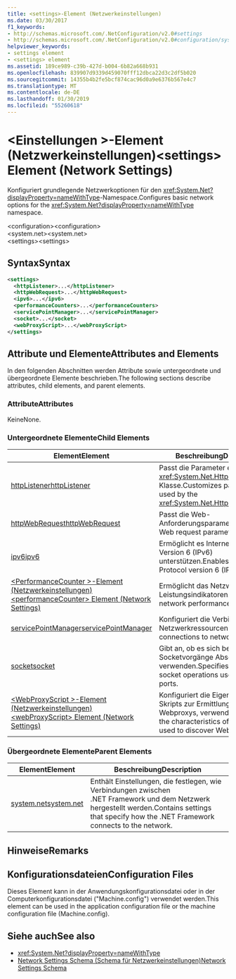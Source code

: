 ```yaml
---
title: <settings>-Element (Netzwerkeinstellungen)
ms.date: 03/30/2017
f1_keywords:
- http://schemas.microsoft.com/.NetConfiguration/v2.0#settings
- http://schemas.microsoft.com/.NetConfiguration/v2.0#configuration/system.net/settings
helpviewer_keywords:
- settings element
- <settings> element
ms.assetid: 189ce989-c39b-427d-b004-6b82a668b931
ms.openlocfilehash: 839907d9339d459070fff12dbca22d3c2df5b020
ms.sourcegitcommit: 14355b4b2fe5bcf874cac96d0a9e6376b567e4c7
ms.translationtype: MT
ms.contentlocale: de-DE
ms.lasthandoff: 01/30/2019
ms.locfileid: "55260618"
---
```

# <a name="settings-element-network-settings"></a><span data-ttu-id="a2e10-102">\<Einstellungen >-Element (Netzwerkeinstellungen)</span><span class="sxs-lookup"><span data-stu-id="a2e10-102">\<settings> Element (Network Settings)</span></span>
<span data-ttu-id="a2e10-103">Konfiguriert grundlegende Netzwerkoptionen für den <xref:System.Net?displayProperty=nameWithType>-Namespace.</span><span class="sxs-lookup"><span data-stu-id="a2e10-103">Configures basic network options for the <xref:System.Net?displayProperty=nameWithType> namespace.</span></span>  
  
 <span data-ttu-id="a2e10-104">\<configuration></span><span class="sxs-lookup"><span data-stu-id="a2e10-104">\<configuration></span></span>  
<span data-ttu-id="a2e10-105">\<system.net></span><span class="sxs-lookup"><span data-stu-id="a2e10-105">\<system.net></span></span>  
<span data-ttu-id="a2e10-106">\<settings></span><span class="sxs-lookup"><span data-stu-id="a2e10-106">\<settings></span></span>  
  
## <a name="syntax"></a><span data-ttu-id="a2e10-107">Syntax</span><span class="sxs-lookup"><span data-stu-id="a2e10-107">Syntax</span></span>  
  
```xml  
<settings>  
  <httpListener>...</httpListener>  
  <httpWebRequest>...</httpWebRequest>  
  <ipv6>...</ipv6>  
  <performanceCounters>...</performanceCounters>  
  <servicePointManager>...</servicePointManager>  
  <socket>...</socket>  
  <webProxyScript>...</webProxyScript>  
</settings>  
```  
  
## <a name="attributes-and-elements"></a><span data-ttu-id="a2e10-108">Attribute und Elemente</span><span class="sxs-lookup"><span data-stu-id="a2e10-108">Attributes and Elements</span></span>  
 <span data-ttu-id="a2e10-109">In den folgenden Abschnitten werden Attribute sowie untergeordnete und übergeordnete Elemente beschrieben.</span><span class="sxs-lookup"><span data-stu-id="a2e10-109">The following sections describe attributes, child elements, and parent elements.</span></span>  
  
### <a name="attributes"></a><span data-ttu-id="a2e10-110">Attribute</span><span class="sxs-lookup"><span data-stu-id="a2e10-110">Attributes</span></span>  
 <span data-ttu-id="a2e10-111">Keine</span><span class="sxs-lookup"><span data-stu-id="a2e10-111">None.</span></span>  
  
### <a name="child-elements"></a><span data-ttu-id="a2e10-112">Untergeordnete Elemente</span><span class="sxs-lookup"><span data-stu-id="a2e10-112">Child Elements</span></span>  
  
|<span data-ttu-id="a2e10-113">Element</span><span class="sxs-lookup"><span data-stu-id="a2e10-113">Element</span></span>|<span data-ttu-id="a2e10-114">Beschreibung</span><span class="sxs-lookup"><span data-stu-id="a2e10-114">Description</span></span>|  
|-------------|-----------------|  
|[<span data-ttu-id="a2e10-115">httpListener</span><span class="sxs-lookup"><span data-stu-id="a2e10-115">httpListener</span></span>](../../../../../docs/framework/configure-apps/file-schema/network/httplistener-element-network-settings.md)|<span data-ttu-id="a2e10-116">Passt die Parameter ein, die die <xref:System.Net.HttpListener> Klasse.</span><span class="sxs-lookup"><span data-stu-id="a2e10-116">Customizes parameters used by the <xref:System.Net.HttpListener> class.</span></span>|  
|[<span data-ttu-id="a2e10-117">httpWebRequest</span><span class="sxs-lookup"><span data-stu-id="a2e10-117">httpWebRequest</span></span>](../../../../../docs/framework/configure-apps/file-schema/network/httpwebrequest-element-network-settings.md)|<span data-ttu-id="a2e10-118">Passt die Web-Anforderungsparameter.</span><span class="sxs-lookup"><span data-stu-id="a2e10-118">Customizes Web request parameters.</span></span>|  
|[<span data-ttu-id="a2e10-119">ipv6</span><span class="sxs-lookup"><span data-stu-id="a2e10-119">ipv6</span></span>](../../../../../docs/framework/configure-apps/file-schema/network/ipv6-element-network-settings.md)|<span data-ttu-id="a2e10-120">Ermöglicht es Internet Protocol, Version 6 (IPv6) unterstützen.</span><span class="sxs-lookup"><span data-stu-id="a2e10-120">Enables Internet Protocol version 6 (IPv6) support.</span></span>|  
|[<span data-ttu-id="a2e10-121">\<PerformanceCounter >-Element (Netzwerkeinstellungen)</span><span class="sxs-lookup"><span data-stu-id="a2e10-121">\<performanceCounter> Element (Network Settings)</span></span>](../../../../../docs/framework/configure-apps/file-schema/network/performancecounter-element-network-settings.md)|<span data-ttu-id="a2e10-122">Ermöglicht das Netzwerk-Leistungsindikatoren.</span><span class="sxs-lookup"><span data-stu-id="a2e10-122">Enables network performance counters.</span></span>|  
|[<span data-ttu-id="a2e10-123">servicePointManager</span><span class="sxs-lookup"><span data-stu-id="a2e10-123">servicePointManager</span></span>](../../../../../docs/framework/configure-apps/file-schema/network/servicepointmanager-element-network-settings.md)|<span data-ttu-id="a2e10-124">Konfiguriert die Verbindungen mit Netzwerkressourcen.</span><span class="sxs-lookup"><span data-stu-id="a2e10-124">Configures connections to network resources.</span></span>|  
|[<span data-ttu-id="a2e10-125">socket</span><span class="sxs-lookup"><span data-stu-id="a2e10-125">socket</span></span>](../../../../../docs/framework/configure-apps/file-schema/network/socket-element-network-settings.md)|<span data-ttu-id="a2e10-126">Gibt an, ob es sich bei Socketvorgänge Abschlussports verwenden.</span><span class="sxs-lookup"><span data-stu-id="a2e10-126">Specifies whether socket operations use completion ports.</span></span>|  
|[<span data-ttu-id="a2e10-127">\<WebProxyScript >-Element (Netzwerkeinstellungen)</span><span class="sxs-lookup"><span data-stu-id="a2e10-127">\<webProxyScript> Element (Network Settings)</span></span>](../../../../../docs/framework/configure-apps/file-schema/network/webproxyscript-element-network-settings.md)|<span data-ttu-id="a2e10-128">Konfiguriert die Eigenschaften des Skripts zur Ermittlung von Webproxys, verwendet.</span><span class="sxs-lookup"><span data-stu-id="a2e10-128">Configures the characteristics of the script used to discover Web proxies.</span></span>|  
  
### <a name="parent-elements"></a><span data-ttu-id="a2e10-129">Übergeordnete Elemente</span><span class="sxs-lookup"><span data-stu-id="a2e10-129">Parent Elements</span></span>  
  
|<span data-ttu-id="a2e10-130">Element</span><span class="sxs-lookup"><span data-stu-id="a2e10-130">Element</span></span>|<span data-ttu-id="a2e10-131">Beschreibung</span><span class="sxs-lookup"><span data-stu-id="a2e10-131">Description</span></span>|  
|-------------|-----------------|  
|[<span data-ttu-id="a2e10-132">system.net</span><span class="sxs-lookup"><span data-stu-id="a2e10-132">system.net</span></span>](../../../../../docs/framework/configure-apps/file-schema/network/system-net-element-network-settings.md)|<span data-ttu-id="a2e10-133">Enthält Einstellungen, die festlegen, wie Verbindungen zwischen .NET Framework und dem Netzwerk hergestellt werden.</span><span class="sxs-lookup"><span data-stu-id="a2e10-133">Contains settings that specify how the .NET Framework connects to the network.</span></span>|  
  
## <a name="remarks"></a><span data-ttu-id="a2e10-134">Hinweise</span><span class="sxs-lookup"><span data-stu-id="a2e10-134">Remarks</span></span>  
  
## <a name="configuration-files"></a><span data-ttu-id="a2e10-135">Konfigurationsdateien</span><span class="sxs-lookup"><span data-stu-id="a2e10-135">Configuration Files</span></span>  
 <span data-ttu-id="a2e10-136">Dieses Element kann in der Anwendungskonfigurationsdatei oder in der Computerkonfigurationsdatei ("Machine.config") verwendet werden.</span><span class="sxs-lookup"><span data-stu-id="a2e10-136">This element can be used in the application configuration file or the machine configuration file (Machine.config).</span></span>  
  
## <a name="see-also"></a><span data-ttu-id="a2e10-137">Siehe auch</span><span class="sxs-lookup"><span data-stu-id="a2e10-137">See also</span></span>
- <xref:System.Net?displayProperty=nameWithType>
- [<span data-ttu-id="a2e10-138">Network Settings Schema (Schema für Netzwerkeinstellungen)</span><span class="sxs-lookup"><span data-stu-id="a2e10-138">Network Settings Schema</span></span>](../../../../../docs/framework/configure-apps/file-schema/network/index.md)
